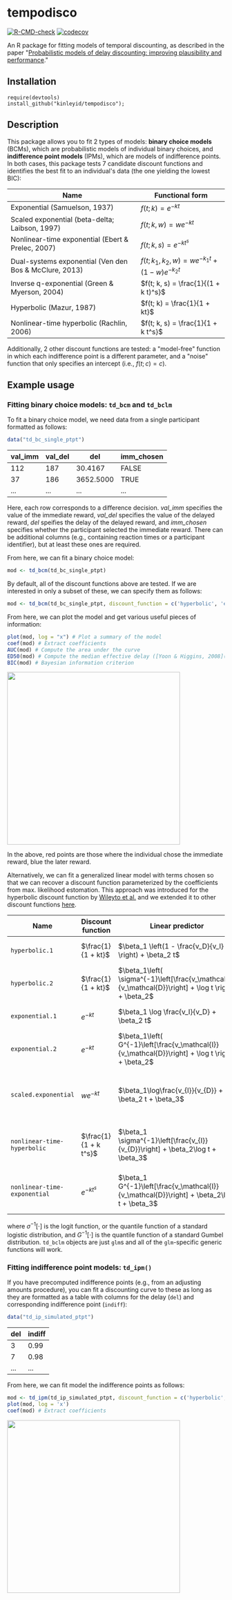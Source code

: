 
# tempodisco

[![R-CMD-check](https://github.com/kinleyid/tempodisco/actions/workflows/R-CMD-check.yaml/badge.svg)](https://github.com/kinleyid/tempodisco/actions/workflows/R-CMD-check.yaml)
[![codecov](https://codecov.io/github/kinleyid/tempodisco/graph/badge.svg?token=CCQXS3SNGB)](https://codecov.io/github/kinleyid/tempodisco)

An R package for fitting models of temporal discounting, as described in the paper "[Probabilistic models of delay discounting: improving plausibility and performance](https://doi.org/10.31234/osf.io/y2fdh)."

## Installation
```
require(devtools)
install_github("kinleyid/tempodisco");
```

## Description
This package allows you to fit 2 types of models: **binary choice models** (BCMs), which are probabilistic models of individual binary choices, and **indifference point models** (IPMs), which are models of indifference points. In both cases, this package tests 7 candidate discount functions and identifies the best fit to an individual's data (the one yielding the lowest BIC):

| Name | Functional form |
|------|-----------------|
| Exponential (Samuelson, 1937) |	$f(t; k) = e^{-k t}$ |
| Scaled exponential (beta-delta; Laibson, 1997) | $f(t; k, w) = w e^{-k t}$ |
| Nonlinear-time exponential (Ebert & Prelec, 2007) | $f(t; k, s) = e^{-k t^s}$ |
| Dual-systems exponential (Ven den Bos & McClure, 2013) | $f(t; k_1, k_2, w) = w e^{-k_1 t} + (1 - w) e^{-k_2 t}$ |
| Inverse q-exponential (Green & Myerson, 2004) | $f(t; k, s) = \frac{1}{(1 + k t)^s}$ |
| Hyperbolic (Mazur, 1987) | $f(t; k) = \frac{1}{1 + kt}$ |
| Nonlinear-time hyperbolic (Rachlin, 2006) | $f(t; k, s) = \frac{1}{1 + k t^s}$ |

Additionally, 2 other discount functions are tested: a "model-free" function in which each indifference point is a different parameter, and a "noise" function that only specifies an intercept (i.e., $f(t; c) = c$).

## Example usage

### Fitting binary choice models: `td_bcm` and `td_bclm`

To fit a binary choice model, we need data from a single participant formatted as follows:

```R
data("td_bc_single_ptpt")
```

| val_imm | val_del | del | imm_chosen |
|--|--|--|--|
|112 |    187 |   30.4167 |      FALSE |
|37 |     186 | 3652.5000  |      TRUE |
| ... | ... | ... | ... |

Here, each row corresponds to a difference decision. *val_imm* specifies the value of the immediate reward, *val_del* specifies the value of the delayed reward, *del* speifies the delay of the delayed reward, and *imm_chosen* specifies whether the participant selected the immediate reward. There can be additional columns (e.g., containing reaction times or a participant identifier), but at least these ones are required.

From here, we can fit a binary choice model:

```R
mod <- td_bcm(td_bc_single_ptpt)
```

By default, all of the discount functions above are tested. If we are interested in only a subset of these, we can specify them as follows:

```R
mod <- td_bcm(td_bc_single_ptpt, discount_function = c('hyperbolic', 'exponential'))
```

From here, we can plot the model and get various useful pieces of information:

```R
plot(mod, log = "x") # Plot a summary of the model
coef(mod) # Extract coefficients
AUC(mod) # Compute the area under the curve
ED50(mod) # Compute the median effective delay ([Yoon & Higgins, 2008](https://doi.org/10.1016/j.drugalcdep.2007.12.011))
BIC(mod) # Bayesian information criterion
```

<img src="https://github.com/user-attachments/assets/bf997df2-b110-42c8-aaa2-7f8973bd9d18" width="400">

In the above, red points are those where the individual chose the immediate reward, blue the later reward.

Alternatively, we can fit a generalized linear model with terms chosen so that we can recover a discount function parameterized by the coefficients from max. likelihood estomation. This approach was introduced for the hyperbolic discount function by [Wileyto et al.](https://doi.org/10.3758/BF03195548) and we extended it to other discount functions [here](https://doi.org/10.31234/osf.io/y2fdh).

| Name | Discount function | Linear predictor | Parameters |
|--|--|--|--|
| `hyperbolic.1` | $\frac{1}{1 + kt}$ | $\beta_1 \left(1 - \frac{v_D}{v_I} \right) + \beta_2 t$ | $k = \frac{\beta_2}{\beta_1}$ | 
| `hyperbolic.2` | $\frac{1}{1 + kt}$ | $\beta_1\left( \sigma^{-1}\left[\frac{v_\mathcal{I}}{v_\mathcal{D}}\right] + \log t \right) + \beta_2$ | $k = e^\frac{\beta_2}{\beta_1}$ |
| `exponential.1` | $e^{-kt}$ | $\beta_1 \log \frac{v_I}{v_D} + \beta_2 t$ | $k = \frac{\beta_2}{\beta_1}$ |
| `exponential.2` | $e^{-kt}$ | $\beta_1\left( G^{-1}\left[\frac{v_\mathcal{I}}{v_\mathcal{D}}\right] + \log t \right) + \beta_2$ | $k = e^\frac{\beta_2}{\beta_1}$ |
| `scaled.exponential` | $w e^{-kt}$ | $\beta_1\log\frac{v_{I}}{v_{D}} + \beta_2 t + \beta_3$ | $k = \frac{\beta_2}{\beta_1}$, $w = e^{-\frac{\beta_3}{\beta_1}}$ |
| `nonlinear-time-hyperbolic` | $\frac{1}{1 + k t^s}$ | $\beta_1 \sigma^{-1}\left[\frac{v_{I}}{v_{D}}\right] + \beta_2\log t + \beta_3$ | $k = e^\frac{\beta_3}{\beta_1}$, $s = \frac{\beta_2}{\beta_1}$ |
| `nonlinear-time-exponential` | $e^{-kt^s}$ | $\beta_1 G^{-1}\left[\frac{v_\mathcal{I}}{v_\mathcal{D}}\right] + \beta_2\log t + \beta_3$ | $k = e^\frac{\beta_3}{\beta_1}$, $s = \frac{\beta_2}{\beta_1}$ |

where $\sigma^{-1}[\cdot]$ is the logit function, or the quantile function of a standard logistic distribution, and $G^{-1}[\cdot]$ is the quantile function of a standard Gumbel distribution. `td_bclm` objects are just `glm`s and all of the `glm`-specific generic functions will work.

### Fitting indifference point models: `td_ipm()`

If you have precomputed indifference points (e.g., from an adjusting amounts procedure), you can fit a discounting curve to these as long as they are formatted as a table with columns for the delay (`del`) and corresponding indifference point (`indiff`):

```R
data("td_ip_simulated_ptpt")
```

| del | indiff |
| -- | -- |
| 3 | 0.99 |
| 7 | 0.98 |
| ... | ... |

From here, we can fit model the indifference points as follows:

```R
mod <- td_ipm(td_ip_simulated_ptpt, discount_function = c('hyperbolic', 'exponential'))
plot(mod, log = 'x')
coef(mod) # Extract coefficients
```

<img src="https://github.com/user-attachments/assets/20b81461-48fa-40a5-990c-89808e3b8e6d" width="400">


